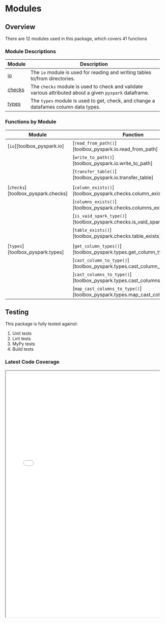 # Modules


## Overview

There are 12 modules used in this package, which covers 41 functions


### Module Descriptions

| Module                        | Description |
|-------------------------------|-------------|
| [io](./io.md)                 | The `io` module is used for reading and writing tables to/from directories.
| [checks](./checks.md)         | The `checks` module is used to check and validate various attributed about a given `pyspark` dataframe.
| [types](./types.md)           | The `types` module is used to get, check, and change a datafames column data types.
<!--
| [cleaning](./cleaning.md)     | The `cleaning` module is used to clean, fix, and fetch various aspects on a given DataFrame.
| [columns](./columns.md)       | The `columns` module is used to fetch columns from a given DataFrame using convenient syntax.
| [constants](./constants.md)   | The `constants` module is used to hold the definitions of all constant values used across the package.
| [datetime](./datetime.md)     | The `datetime` module is used for fixing column names that contain datetime data, adding conversions to local datetimes, and for splitting a column in to their date and time components.
| [delta](./delta.md)           | The `delta` module is for various processes related to Delta Lake tables. Including optimising tables, merging tables, retrieving table history, and transferring between locations.
| [dimensions](./dimensions.md) | The `dimensions` module is used for checking the dimensions of `pyspark` `dataframe`'s.
| [scale](./scale.md)           | The `scale` module is used for rounding a column (or columns) to a given rounding accuracy.
| [schema](./schema.md)         | The `schema` module is used for checking, validating, and viewing any schema differences between two different tables, either from in-memory variables, or pointing to locations on disk.
-->


### Functions by Module

| Module                                     | Function |
|--------------------------------------------|----------|
| [`io`][toolbox_pyspark.io]                 | [`read_from_path()`][toolbox_pyspark.io.read_from_path] |
|                                            | [`write_to_path()`][toolbox_pyspark.io.write_to_path] |
|                                            | [`transfer_table()`][toolbox_pyspark.io.transfer_table] |
|                                            | |
| [`checks`][toolbox_pyspark.checks]         | [`column_exists()`][toolbox_pyspark.checks.column_exists] |
|                                            | [`columns_exists()`][toolbox_pyspark.checks.columns_exists] |
|                                            | [`is_vaid_spark_type()`][toolbox_pyspark.checks.is_vaid_spark_type] |
|                                            | [`table_exists()`][toolbox_pyspark.checks.table_exists] |
|                                            | |
| [`types`][toolbox_pyspark.types]           | [`get_column_types()`][toolbox_pyspark.types.get_column_types] |
|                                            | [`cast_column_to_type()`][toolbox_pyspark.types.cast_column_to_type] |
|                                            | [`cast_columns_to_type()`][toolbox_pyspark.types.cast_columns_to_type] |
|                                            | [`map_cast_columns_to_type()`][toolbox_pyspark.types.map_cast_columns_to_type] |
<!--
| [`cleaning`][toolbox_pyspark.cleaning]     | [`create_empty_dataframe()`][toolbox_pyspark.cleaning.create_empty_dataframe] |
|                                            | [`keep_first_record_by_columns()`][toolbox_pyspark.cleaning.keep_first_record_by_columns] |
|                                            | [`convert_dataframe()`][toolbox_pyspark.cleaning.convert_dataframe] |
|                                            | [`get_column_values()`][toolbox_pyspark.cleaning.get_column_values] |
|                                            | [`update_nullability()`][toolbox_pyspark.cleaning.update_nullability] |
|                                            | [`trim_spaces_from_column()`][toolbox_pyspark.cleaning.trim_spaces_from_column] |
|                                            | [`trim_spaces_from_columns()`][toolbox_pyspark.cleaning.trim_spaces_from_columns] |
|                                            | [`apply_function_to_column()`][toolbox_pyspark.cleaning.apply_function_to_column] |
|                                            | [`apply_function_to_columns()`][toolbox_pyspark.cleaning.apply_function_to_columns] |
|                                            | [`drop_matching_rows()`][toolbox_pyspark.cleaning.drop_matching_rows] |
|                                            | |
| [`columns`][toolbox_pyspark.columns]       | [`get_columns()`][toolbox_pyspark.cleaning.get_columns] |
|                                            | [`get_columns_by_likeness()`][toolbox_pyspark.columns.get_columns_by_likeness] |
|                                            | [`rename_columns()`][toolbox_pyspark.columns.rename_columns] |
|                                            | [`reorder_columns()`][toolbox_pyspark.columns.reorder_columns] |
|                                            | [`delete_columns()`][toolbox_pyspark.columns.delete_columns] |
|                                            | |
| [`constants`][toolbox_pyspark.constants]   | |
|                                            | |
| [`datetime`][toolbox_pyspark.datetime]     | [`rename_datetime_columns()`][toolbox_pyspark.datetime.rename_datetime_columns] |
|                                            | [`rename_datetime_column()`][toolbox_pyspark.datetime.rename_datetime_column] |
|                                            | [`add_local_datetime_columns()`][toolbox_pyspark.datetime.add_local_datetime_columns] |
|                                            | [`add_local_datetime_column()`][toolbox_pyspark.datetime.add_local_datetime_column] |
|                                            | [`split_datetime_column()`][toolbox_pyspark.datetime.split_datetime_column] |
|                                            | [`split_datetime_columns()`][toolbox_pyspark.datetime.split_datetime_columns] |
|                                            | |
| [`delta`][toolbox_pyspark.delta]           | [`load_table()`][toolbox_pyspark.delta.load_table] |
|                                            | [`count_rows()`][toolbox_pyspark.delta.count_rows] |
|                                            | [`get_history()`][toolbox_pyspark.delta.get_history] |
|                                            | [`optimise_table()`][toolbox_pyspark.delta.optimise_table] |
|                                            | [`retry_optimise_table()`][toolbox_pyspark.delta.retry_optimise_table] |
|                                            | [`merge_spark_to_delta()`][toolbox_pyspark.delta.merge_spark_to_delta] |
|                                            | [`merge_delta_to_delta()`][toolbox_pyspark.delta.merge_delta_to_delta] |
|                                            | [`retry_merge_spark_to_delta()`][toolbox_pyspark.delta.retry_merge_spark_to_delta] |
|                                            | [`DeltaLoader()`][toolbox_pyspark.delta.DeltaLoader] |
|                                            | |
| [`dimensions`][toolbox_pyspark.dimensions] | [`get_dims()`][toolbox_pyspark.dimensions.get_dims] |
|                                            | [`get_dims_of_tables()`][toolbox_pyspark.dimensions.get_dims_of_tables] |
|                                            | |
| [`keys`][toolbox_pyspark.keys]             | [`add_keys_from_columns()`][toolbox_pyspark.keys.add_keys_from_columns] |
|                                            | [`add_key_from_columns()`][toolbox_pyspark.keys.add_key_from_columns] |
|                                            | |
| [`scale`][toolbox_pyspark.scale]           | [`round_column()`][toolbox_pyspark.scale.round_column] |
|                                            | [`round_columns()`][toolbox_pyspark.scale.round_columns] |
|                                            | |
| [`schema`][toolbox_pyspark.schema]         | [`view_schema_differences()`][toolbox_pyspark.schema.view_schema_differences] |
|                                            | [`check_schemas_match()`][toolbox_pyspark.schema.check_schemas_match] |
|                                            | |
-->


## Testing

This package is fully tested against:

1. Unit tests
1. Lint tests
1. MyPy tests
1. Build tests


### Latest Code Coverage

<div style="position:relative; border:none; width:100%; height:100%; display:block; overflow:auto;">
    <iframe src="../../assets/coverage/index.html" style="width:100%; height:800px;"></iframe>
</div>
